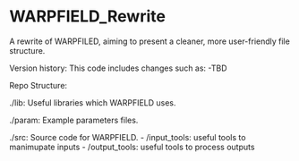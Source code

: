 # WARPFIELD_Rewrite
A rewrite of WARPFILED, aiming to present a cleaner, more user-friendly file structure.

Version history:
This code includes changes such as:
    -TBD
    
    
Repo Structure:

./lib: Useful libraries which WARPFIELD uses.

./param: Example parameters files.

./src: Source code for WARPFIELD.
    - /input_tools: useful tools to manimupate inputs
    - /output_tools: useful tools to process outputs